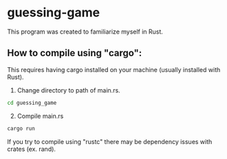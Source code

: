 # guessing-game

This program was created to familiarize myself in Rust.

## How to compile using "cargo":

This requires having cargo installed on your machine (usually installed with Rust).

1. Change directory to path of main.rs.
```bash 
cd guessing_game
```

2. Compile main.rs
```bash 
cargo run
```
If you try to compile using "rustc" there may be dependency issues with crates (ex. rand).

